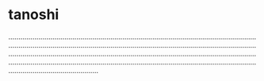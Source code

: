 # tanoshi
.............................................................................................................................................................................................................................................................................................................................................................................................................................................................................................................................................................